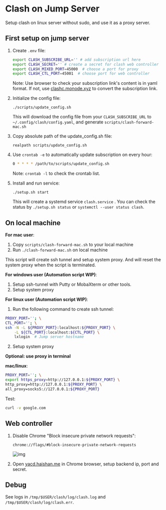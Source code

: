 # Clash on Jump Server

Setup clash on linux server without sudo, and use it as a proxy server.

## First setup on jump server

1. Create `.env` file:

   ```bash
   export CLASH_SUBSCRIBE_URL='' # add subscription url here
   export CLASH_SECRET='' # create a secret for clash web controller
   export CLASH_MIXED_PORT=45000  # choose a port for proxy
   export CLASH_CTL_PORT=45001  # choose port for web controller
   ```

   Note: Use browser to check your subscription link's content is in yaml format. If not, use [clashc.monode.xyz](https://clashc.monode.xyz) to convert the subscription link.

2. Initialize the config file:

   ```
   ./scripts/update_config.sh
   ```

   This will download the config file from your `CLASH_SUBSCRIBE_URL` to `~/.config/clash/config.yaml`, and generate `scripts/clash-forward-mac.sh`

3. Copy absolute path of the update_config.sh file:

   ```
   realpath scripts/update_config.sh
   ```

4. Use `crontab -e` to automatically update subscription on every hour:

   ```bash
   0 * * * * /path/to/scripts/update_config.sh
   ```

   Note: `crontab -l` to check the crontab list.

5. Install and run service:

   ```
   ./setup.sh start
   ```
   This will create a systemd service `clash.service` . You can check the status by `./setup.sh status` or `systemctl --user status clash`.

## On local machine

**For mac user**:
   1. Copy `scripts/clash-forward-mac.sh` to your local machine 
   2. Run `./clash-forward-mac.sh` on local machine

   This script will create ssh tunnel and setup system proxy. And will reset the system proxy when the script is terminated.

**For windows user (Automation script WIP)**:
   1. Setup ssh-tunnel with Putty or MobaXterm or other tools.
   2. Setup system proxy

**For linux user (Automation script WIP)**:
   1. Run the following command to create ssh tunnel:
   ```bash
   PROXY_PORT=''; \
   CTL_PORT=''; \
   ssh -N -L ${PROXY_PORT}:localhost:${PROXY_PORT} \
       -L ${CTL_PORT}:localhost:${CTL_PORT} \
       lxlogin  # Jump server hostname
   ```

   2. Setup system proxy

**Optional: use proxy in terminal**

   **mac/linux**:
   ```bash
   PROXY_PORT=''; \
   export https_proxy=http://127.0.0.1:${PROXY_PORT} \
   http_proxy=http://127.0.0.1:${PROXY_PORT} \
   all_proxy=socks5://127.0.0.1:${PROXY_PORT}
   ```

   Test:

   ```bash
   curl -v google.com
   ```

## Web controller

1. Disable Chrome "Block insecure private network requests":
   ```
   chrome://flags/#block-insecure-private-network-requests
   ```

   ![img](https://user-images.githubusercontent.com/38437979/136690045-a457f1c7-73da-40f0-b6a6-b76d82ec674a.png)

2. Open [yacd.haishan.me](https://yacd.haishan.me/) in Chrome browser, setup backend ip, port and secret.

## Debug

See logs in `/tmp/$USER/clash/log/clash.log` and `/tmp/$USER/clash/log/clash.err`.

